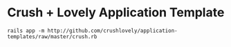 # Crush + Lovely Application Template

    rails app -m http://github.com/crushlovely/application-templates/raw/master/crush.rb